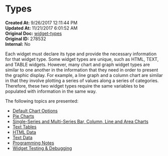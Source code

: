# Types

<PageHeader />

**Created At:** 9/26/2017 12:11:44 PM  
**Updated At:** 11/21/2017 6:01:52 AM  
**Original Doc:** [widget-types](https://docs.zumasys.com/36577-mv-dashboard/widget-types)  
**Original ID:** 278532  
**Internal:** No  




Each widget must declare its type and provide the necessary information for that widget type. Some widget types are unique, such as HTML, TEXT, and TABLE widgets. However, many chart and graph widget types are similar to one another in the information that they need in order to present the graphic display. For example, a line graph and a column chart are similar in that they involve plotting a series of values along a series of categories. Therefore, these two widget types require the same variables to be populated with information in the same way.

The following topics are presented:

* [Default Chart Options](./default-chart-options/README.md)
* [Pie Charts](./pie-charts/README.md)
* [Single-Series and Multi-Series Bar, Column, Line and Area Charts](./single-series-and-multi-series-bar-column-line-and-area-charts/README.md)
* [Text Tables](./text-tables/README.md)
* [HTML Data](./html-data/README.md)
* [Text Data](./text-data/README.md)
* [Programming Notes](./programming-notes/README.md)
* [Widget Testing & Debugging](./testing-and-debugging/README.md)
